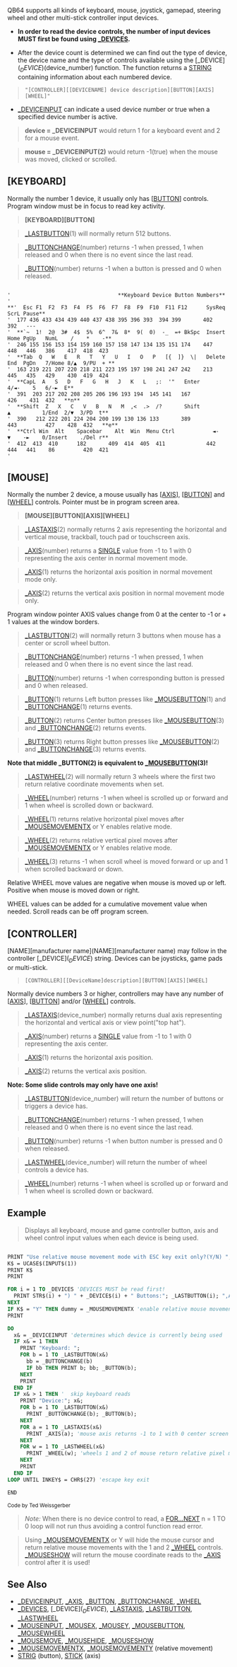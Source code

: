 QB64 supports all kinds of keyboard, mouse, joystick, gamepad, steering wheel and other multi-stick controller input devices. 

* **In order to read the device controls, the number of input devices MUST first be found using [_DEVICES](_DEVICES).**

* After the device count is determined we can find out the type of device, the device name and the type of controls available using the [_DEVICE$](_DEVICE$)(device_number) function. The function returns a [STRING](STRING) containing information about each numbered device.

> `"[CONTROLLER][[DEVICENAME] device description][BUTTON][AXIS][WHEEL]"`

* [_DEVICEINPUT](_DEVICEINPUT) can indicate a used device number or true when a specified device number  is active.

> **device = _DEVICEINPUT** would return 1 for a keyboard event and 2 for a mouse event.

> **mouse = _DEVICEINPUT(2)** would return -1(true) when the mouse was moved, clicked or scrolled.

## [KEYBOARD]

Normally the number 1 device, it usually only has [[BUTTON](BUTTON)] controls. Program window must be in focus to read key activity.

> **[KEYBOARD][BUTTON]**

>  [_LASTBUTTON](_LASTBUTTON)(1) will normally return 512 buttons.

>  [_BUTTONCHANGE](_BUTTONCHANGE)(number) returns -1 when pressed, 1 when released and 0 when there is no event since the last read.

>  [_BUTTON](_BUTTON)(number) returns -1 when a button is pressed and 0 when released.

```text

'                                  **Keyboard Device Button Numbers**
'
**'  Esc F1  F2  F3  F4  F5  F6  F7  F8  F9  F10  F11 F12      SysReq ScrL Pause**                  
'  177 436 433 434 439 440 437 438 395 396 393  394 399       402   392   ---
'  **`~  1!  2@  3#  4$  5%  6^  7&  8*  9(  0)  -_  =+ BkSpc  Insert Home PgUp   NumL    /    *    -** 
'  246 155 156 153 154 159 160 157 158 147 134 135 151 174    447   448   446   386    417  418  423
'  **Tab  Q   W   E   R   T   Y   U   I   O   P   [{  ]}  \|   Delete End  PgDn   7/Home 8/▲  9/PU  + **
'  163 219 221 207 220 218 211 223 195 197 198 241 247 242    213   445   435   429    430  419  424
'  **CapL  A   S   D   F   G   H   J   K   L   ;:  '"   Enter                     4/◄-    5   6/-►  E**
'  391  203 217 202 208 205 206 196 193 194  145 141   167                      426    431  432   **n**
'  **Shift  Z   X   C   V   B   N   M  ,<  .>  /?       Shift          ▲          1/End  2/▼  3/PD  t**
'  390   212 222 201 224 204 200 199 130 136 133       389          443         427    428  432   **e**
'  **Ctrl Win  Alt    Spacebar    Alt  Win  Menu Ctrl            ◄-    ▼    -►    0/Insert    ./Del r**
'  412  413  410      182       409  414  405  411             442  444   441    86         420  421 
'

```

## [MOUSE]

Normally the number 2 device, a mouse usually has [[AXIS](AXIS)], [[BUTTON](BUTTON)] and [[WHEEL](WHEEL)] controls. Pointer must be in program screen area.

> **[MOUSE][BUTTON][AXIS][WHEEL]**

> [_LASTAXIS](_LASTAXIS)(2) normally returns 2 axis representing the horizontal and vertical mouse, trackball, touch pad or touchscreen axis.

> [_AXIS](_AXIS)(number) returns a [SINGLE](SINGLE) value from -1 to 1 with 0 representing the axis center in normal movement mode.

> [_AXIS](_AXIS)(1) returns the horizontal axis position in normal movement mode only.

> [_AXIS](_AXIS)(2) returns the vertical axis position in normal movement mode only. 

Program window pointer AXIS values change from 0 at the center to -1 or + 1 values at the window borders.

> [_LASTBUTTON](_LASTBUTTON)(2) will normally return 3 buttons when mouse has a center or scroll wheel button.

> [_BUTTONCHANGE](_BUTTONCHANGE)(number) returns -1 when pressed, 1 when released and 0 when there is no event since the last read.

> [_BUTTON](_BUTTON)(number) returns -1 when corresponding button is pressed and 0 when released.

> [_BUTTON](_BUTTON)(1) returns Left button presses like [_MOUSEBUTTON](_MOUSEBUTTON)(1) and [_BUTTONCHANGE](_BUTTONCHANGE)(1) returns events.

> [_BUTTON](_BUTTON)(2) returns Center button presses like [_MOUSEBUTTON](_MOUSEBUTTON)(3) and [_BUTTONCHANGE](_BUTTONCHANGE)(2) returns events.

> [_BUTTON](_BUTTON)(3) returns Right button presses like [_MOUSEBUTTON](_MOUSEBUTTON)(2) and [_BUTTONCHANGE](_BUTTONCHANGE)(3) returns events.

**Note that middle _BUTTON(2) is equivalent to [_MOUSEBUTTON](_MOUSEBUTTON)(3)!**

> [_LASTWHEEL](_LASTWHEEL)(2) will normally return 3 wheels where the first two return relative coordinate movements when set. 

> [_WHEEL](_WHEEL)(number) returns -1 when wheel is scrolled up or forward and 1 when wheel is scrolled down or backward.

> [_WHEEL](_WHEEL)(1) returns relative horizontal pixel moves after [_MOUSEMOVEMENTX](_MOUSEMOVEMENTX) or Y enables relative mode.

> [_WHEEL](_WHEEL)(2) returns relative vertical pixel moves after [_MOUSEMOVEMENTX](_MOUSEMOVEMENTX) or Y enables relative mode.

> [_WHEEL](_WHEEL)(3) returns -1 when scroll wheel is moved forward or up and 1 when scrolled backward or down.

Relative WHEEL move values are negative when mouse is moved up or left. Positive when mouse is moved down or right.

WHEEL values can be added for a cumulative movement value when needed. Scroll reads can be off program screen.

## [CONTROLLER]

[NAME][manufacturer name](NAME][manufacturer name) may follow in the controller [_DEVICE$](_DEVICE$) string. Devices can be joysticks, game pads or multi-stick.

> `[CONTROLLER][[DeviceName]description][BUTTON][AXIS][WHEEL]`

Normally device numbers 3 or higher, controllers may have any number of [[AXIS](AXIS)], [[BUTTON](BUTTON)] and/or [[WHEEL](WHEEL)] controls.

> [_LASTAXIS](_LASTAXIS)(device_number) normally returns dual axis representing the horizontal and vertical axis or view point("top hat").

> [_AXIS](_AXIS)(number) returns a [SINGLE](SINGLE) value from -1 to 1 with 0 representing the axis center.

> [_AXIS](_AXIS)(1) returns the horizontal axis position.

> [_AXIS](_AXIS)(2) returns the vertical axis position. 

**Note: Some slide controls may only have one axis!**

> [_LASTBUTTON](_LASTBUTTON)(device_number) will return the number of buttons or triggers a device has.

> [_BUTTONCHANGE](_BUTTONCHANGE)(number) returns -1 when pressed, 1 when released and 0 when there is no event since the last read.

> [_BUTTON](_BUTTON)(number) returns -1 when button number is pressed and 0 when released.

> [_LASTWHEEL](_LASTWHEEL)(device_number) will return the number of wheel controls a device has. 

> [_WHEEL](_WHEEL)(number) returns -1 when wheel is scrolled up or forward and 1 when wheel is scrolled down or backward.

## Example

> Displays all keyboard, mouse and game controller button, axis and wheel control input values when each device is being used.

```vb

PRINT "Use relative mouse movement mode with ESC key exit only?(Y/N) ";
K$ = UCASE$(INPUT$(1))
PRINT K$
PRINT

FOR i = 1 TO _DEVICES 'DEVICES MUST be read first!
  PRINT STR$(i) + ") " + _DEVICE$(i) + " Buttons:"; _LASTBUTTON(i); ",Axis:"; _LASTAXIS(i); ",Wheel:"; _LASTWHEEL(i)
NEXT
IF K$ = "Y" THEN dummy = _MOUSEMOVEMENTX 'enable relative mouse movement reads
PRINT

DO
  x& = _DEVICEINPUT 'determines which device is currently being used
  IF x& = 1 THEN
    PRINT "Keyboard: ";
    FOR b = 1 TO _LASTBUTTON(x&)
      bb = _BUTTONCHANGE(b)
      IF bb THEN PRINT b; bb; _BUTTON(b);
    NEXT
    PRINT
  END IF
  IF x& > 1 THEN '  skip keyboard reads
    PRINT "Device:"; x&;
    FOR b = 1 TO _LASTBUTTON(x&)
      PRINT _BUTTONCHANGE(b); _BUTTON(b);
    NEXT
    FOR a = 1 TO _LASTAXIS(x&)
      PRINT _AXIS(a); 'mouse axis returns -1 to 1 with 0 center screen
    NEXT
    FOR w = 1 TO _LASTWHEEL(x&)
      PRINT _WHEEL(w); 'wheels 1 and 2 of mouse return relative pixel moves when enabled
    NEXT
    PRINT
  END IF
LOOP UNTIL INKEY$ = CHR$(27) 'escape key exit

END 

```
<sub>Code by Ted Weissgerber</sub>

> *Note:* When there is no device control to read, a [FOR...NEXT](FOR...NEXT) n = 1 TO 0 loop will not run thus avoiding a control function read error.

> Using [_MOUSEMOVEMENTX](_MOUSEMOVEMENTX) or Y will hide the mouse cursor and return relative mouse movements with the 1 and 2 [_WHEEL](_WHEEL) controls.
[_MOUSESHOW](_MOUSESHOW) will return the mouse coordinate reads to the [_AXIS](_AXIS) control after it is used!

## See Also

* [_DEVICEINPUT](_DEVICEINPUT), [_AXIS](_AXIS), [_BUTTON](_BUTTON), [_BUTTONCHANGE](_BUTTONCHANGE), [_WHEEL](_WHEEL)
* [_DEVICES](_DEVICES), [_DEVICE$](_DEVICE$), [_LASTAXIS](_LASTAXIS), [_LASTBUTTON](_LASTBUTTON), [_LASTWHEEL](_LASTWHEEL)
* [_MOUSEINPUT](_MOUSEINPUT), [_MOUSEX](_MOUSEX), [_MOUSEY](_MOUSEY), [_MOUSEBUTTON](_MOUSEBUTTON), [_MOUSEWHEEL](_MOUSEWHEEL)
* [_MOUSEMOVE](_MOUSEMOVE), [_MOUSEHIDE](_MOUSEHIDE), [_MOUSESHOW](_MOUSESHOW)
* [_MOUSEMOVEMENTX](_MOUSEMOVEMENTX), [_MOUSEMOVEMENTY](_MOUSEMOVEMENTY) (relative movement)
* [STRIG](STRIG) (button), [STICK](STICK) (axis)
